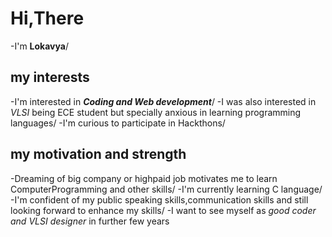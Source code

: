 # Hi,There 
-I'm **Lokavya**/

## my interests
-I'm interested in ***Coding and Web development***/
-I was also interested in *VLSI* being ECE student but specially anxious in learning programming languages/ 
-I'm curious to participate in Hackthons/

## my motivation and strength
-Dreaming of big company or highpaid job motivates me to learn ComputerProgramming and other skills/
-I'm currently learning C language/
-I'm confident of my public speaking skills,communication skills and still looking forward to enhance my skills/
-I want to see myself as _good coder and VLSI designer_ in further few years 
